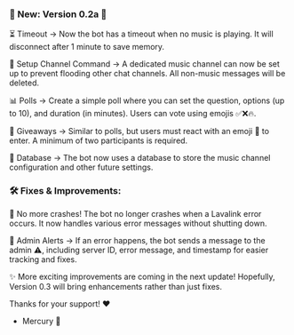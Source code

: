 ### 🎉 New: Version 0.2a 🎉

⏳ Timeout → Now the bot has a timeout when no music is playing. It will disconnect after 1 minute to save memory.



🎵 Setup Channel Command → A dedicated music channel can now be set up to prevent flooding other chat channels. All non-music messages will be deleted.



📊 Polls → Create a simple poll where you can set the question, options (up to 10), and duration (in minutes). Users can vote using emojis ✅❌🔥.



🎁 Giveaways → Similar to polls, but users must react with an emoji 🎉 to enter. A minimum of two participants is required.


💾 Database → The bot now uses a database to store the music channel configuration and other future settings.



### 🛠️ Fixes & Improvements:

🚫 No more crashes! The bot no longer crashes when a Lavalink error occurs. It now handles various error messages without shutting down.


📩 Admin Alerts → If an error happens, the bot sends a message to the admin ⚠️, including server ID, error message, and timestamp for easier tracking and fixes.



✨ More exciting improvements are coming in the next update! Hopefully, Version 0.3 will bring enhancements rather than just fixes.



Thanks for your support! ❤️



- Mercury 🚀
